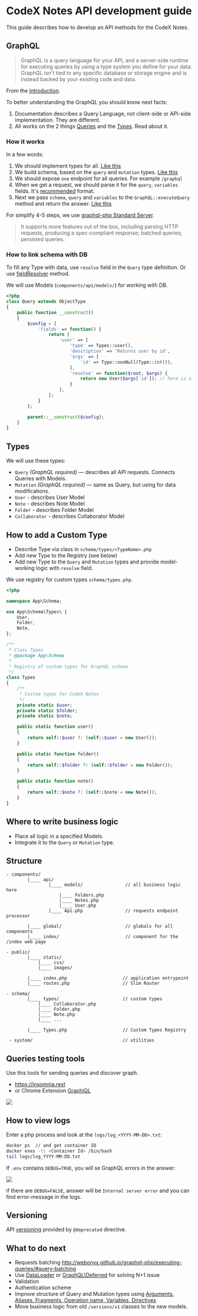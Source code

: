 # CodeX Notes API development guide

This guide describes how to develop an API methods for the CodeX Notes.

## GraphQL

> GraphQL is a query language for your API, and a server-side runtime for executing queries by using a type system you define for your data. GraphQL isn't tied to any specific database or storage engine and is instead backed by your existing code and data.

From the [Introduction](http://graphql.org/learn/).

To better understanding the GraphQL you should know next facts:

1. Documentation describes a Query Language, not client-side or API-side implementation. They are different.
2. All works on the 2 things [Queries](http://graphql.org/learn/queries/) and the [Types](http://graphql.org/learn/schema/). Read about it.

### How it works

In a few words:

1. We should implement types for all. [Like this](http://webonyx.github.io/graphql-php/type-system/object-types/) 
2. We build schema, based on the `query` and `mutation` types. [Like this](http://webonyx.github.io/graphql-php/type-system/schema/)
3. We should expose `one` endpoint for all queries. For example `/graphql` 
4. When we get a request, we should parse it for the `query`, `variables` fields. It's [recommended](http://graphql.org/learn/serving-over-http/) format. 
5. Next we pass `schema`, `query` and `variables` to the `GraphQL::executeQuery` method and return the answer. [Like this](http://webonyx.github.io/graphql-php/getting-started/)

For simplify 4-5 steps, we use [graphql-php Standard Server](http://webonyx.github.io/graphql-php/executing-queries/#using-server).

> It supports more features out of the box, including parsing HTTP requests, producing a spec-compliant response; batched queries; persisted queries.

### How to link schema with DB

To fill any Type with data, use `resolve` field in the `Query` type definition. Or use [fieldResolver](http://webonyx.github.io/graphql-php/data-fetching/) method.

We will use Models (`components/api/models/`) for working with DB.
 
```php
<?php
class Query extends ObjectType
{
    public function __construct()
    {
        $config = [
            'fields' => function() {
                return [
                    'user' => [
                        'type' => Types::user(),
                        'description' => 'Returns user by id',
                        'args' => [
                            'id' => Type::nonNull(Type::int()),
                        ],
                        'resolve' => function($root, $args) {
                            return new User($args['id']); // here is a DataFetching
                        }
                    ],
                ];
            }
        ];

        parent::__construct($config);
    }
}

```

## Types 

We will use these types:

- `Query` _(GraphQL required)_ — describes all API requests. Connects Queries with Models.
- `Mutation` _(GraphQL required)_ — same as Query, but using for data modifications.
- `User` - describes User Model
- `Note` - describes Note Model
- `Folder` - describes Folder Model
- `Collaborator` - describes Collaborator Model

## How to add a Custom Type

- Describe Type via class in `schema/types/<TypeName>.php`
- Add new Type to the Registry (see below)
- Add new Type to the `Query` and `Mutation` types and provide model-working logic with `resolve` field. 

We use registry for custom types `schema/types.php`. 

```php
<?php

namespace App\Schema;

use App\Schema\Types\ {
    User,
    Folder,
    Note,
};

/**
 * Class Types
 * @package App\Schema
 *
 * Registry of custom types for GraphQL schema
 */
class Types
{
    /**
     * Custom types for CodeX Notes
     */
    private static $user;
    private static $folder;
    private static $note;

    public static function user()
    {
        return self::$user ?: (self::$user = new User());
    }

    public static function folder()
    {
        return self::$folder ?: (self::$folder = new Folder());
    }

    public static function note()
    {
        return self::$note ?: (self::$note = new Note());
    }
}
```

## Where to write business logic

- Place all logic in a specified Models.
- Integrate it to the `Query` or `Mutation` type.

## Structure

```
- components/
        |____ api/
                |____ models/                // all business logic here
                    |____ Folders.php
                    |____ Notes.php
                    |____ User.php
                |____ Api.php                // requests endpoint processor
                
        |____ global/                        // globals for all components
        |____ index/                         // component for the /index web page
        
- public/
        |____ static/   
            |____ css/
            |____ images/
            
        |____ index.php                     // application entrypoint
        |____ routes.php                    // Slim Router 
       
- schema/
        |____ types/                        // custom types
            |____ Collaborator.php
            |____ Folder.php
            |____ Note.php
            |____ ...
            
        |____ Types.php                     // Custom Types Registry
        
 - system/                                  // utilities

```

## Queries testing tools

Use this tools for sending queries and discover graph.

- https://insomnia.rest
- or Chrome Extension [GraphiQL](https://chrome.google.com/webstore/detail/chromeiql/fkkiamalmpiidkljmicmjfbieiclmeij)

![](https://capella.pics/03778dbd-0872-4812-aebd-ba400651fe67/resize/1300)

## How to view logs

Enter a php process and look at the `logs/log_<YYYY-MM-DD>.txt`:

```bash
docker ps  // and get container ID
docker exes -ti <Container Id> /bin/bash
tail logs/log_YYYY-MM-DD.txt
```

If `.env` contains `DEBUG=TRUE`, you will se GraphQL errors in the answer:

![](https://capella.pics/05b1b1c0-4482-45f0-b6eb-1f177764dece/resize/1300)

if there are `DEBUG=FALSE`, answer will be `Internal server error` and you can find error-message in the logs.

## Versioning

API [versioning](https://capella.pics/05b1b1c0-4482-45f0-b6eb-1f177764dece/resize/1300) provided by `@deprecated` directive.

## What to do next

- Requests batching http://webonyx.github.io/graphql-php/executing-queries/#query-batching
- Use [DataLoader](https://github.com/facebook/dataloader) or [GraphQL\Deferred](http://webonyx.github.io/graphql-php/data-fetching/#solving-n1-problem) for solving N+1 issue
- Validation
- Authentication scheme 
- Improve structure of Query and Mutation types using [Arguments, Aliases, Fragments, Operation name, Variables, Directives](http://graphql.org/learn/queries/)
- Move business logic from old `/versions/v1` classes to the new models.